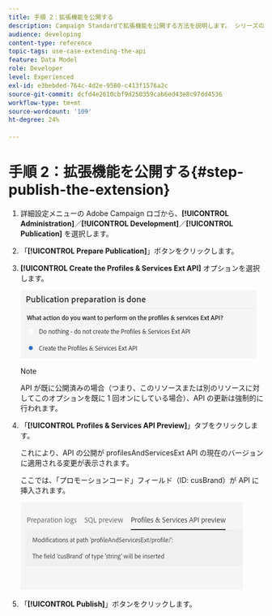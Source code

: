 ```yaml
---
title: 手順 2：拡張機能を公開する
description: Campaign Standardで拡張機能を公開する方法を説明します。 シリーズのパート 2。
audience: developing
content-type: reference
topic-tags: use-case-extending-the-api
feature: Data Model
role: Developer
level: Experienced
exl-id: e3bebded-764c-4d2e-9580-c413f1576a2c
source-git-commit: dcfd4e2610cbf9d250359cab6ed43e8c97dd4536
workflow-type: tm+mt
source-wordcount: '109'
ht-degree: 24%

---
```


# 手順 2：拡張機能を公開する{#step-publish-the-extension}

1. 詳細設定メニューの Adobe Campaign ロゴから、**[!UICONTROL Administration]**／**[!UICONTROL Development]**／**[!UICONTROL Publication]** を選択します。
1. 「**[!UICONTROL Prepare Publication]**」ボタンをクリックします。
1. **[!UICONTROL Create the Profiles & Services Ext API]** オプションを選択します。

   ![](assets/create-profile-and-services-api.png)

   >[!NOTE]
   >
   >API が既に公開済みの場合（つまり、このリソースまたは別のリソースに対してこのオプションを既に 1 回オンにしている場合）、API の更新は強制的に行われます。

1. 「**[!UICONTROL Profiles & Services API Preview]**」タブをクリックします。

   これにより、API の公開が profilesAndServicesExt API の現在のバージョンに適用される変更が表示されます。

   ここでは、「プロモーションコード」フィールド（ID: cusBrand）が API に挿入されます。

   ![](assets/extendpandsapi_diff.png)

1. 「**[!UICONTROL Publish]**」ボタンをクリックします。
